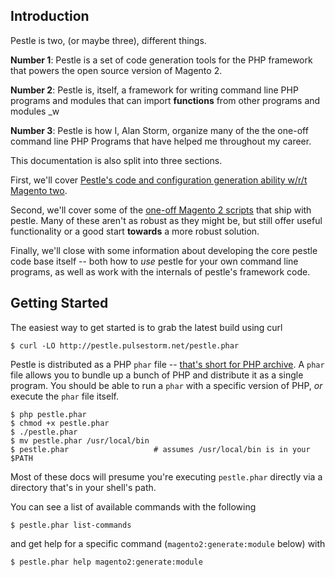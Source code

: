 ## Introduction

Pestle is two, (or maybe three), different things.

**Number 1**: Pestle is a set of code generation tools for the PHP framework that powers the open source version of Magento 2.

**Number 2**: Pestle is, itself, a framework for writing command line PHP programs and modules that can import **functions** from other programs and modules _w

**Number 3**: Pestle is how I, Alan Storm, organize many of the the one-off command line PHP Programs that have helped me throughout my career.

This documentation is also split into three sections.

First, we'll cover [Pestle's code and configuration generation ability w/r/t Magento two](https://pestle.readthedocs.io/en/latest/magento2-introduction/).

Second, we'll cover some of the [one-off Magento 2 scripts](https://pestle.readthedocs.io/en/latest/magento2-other-introduction/) that ship with pestle.  Many of these aren't as robust as they might be, but still offer useful functionality or a good start **towards** a more robust solution.

Finally, we'll close with some information about developing the core pestle code base itself -- both how to _use_ pestle for your own command line programs, as well as work with the internals of pestle's framework code.

## Getting Started

The easiest way to get started is to grab the latest build using curl

    $ curl -LO http://pestle.pulsestorm.net/pestle.phar

Pestle is distributed as a PHP `phar` file -- [that's short for PHP archive](https://www.php.net/manual/en/book.phar.php).  A `phar` file allows you to bundle up a bunch of PHP and distribute it as a single program.  You should be able to run a `phar` with a specific version of PHP, _or_ execute the `phar` file itself.

    $ php pestle.phar
    $ chmod +x pestle.phar
    $ ./pestle.phar
    $ mv pestle.phar /usr/local/bin
    $ pestle.phar                   # assumes /usr/local/bin is in your $PATH

Most of these docs will presume you're executing `pestle.phar` directly via a directory that's in your shell's path.

You can see a list of available commands with the following

    $ pestle.phar list-commands

and get help for a specific command (`magento2:generate:module` below) with

    $ pestle.phar help magento2:generate:module
